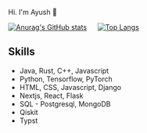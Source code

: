 Hi. I'm Ayush 👋


[![Anurag's GitHub stats](https://github-readme-stats.vercel.app/api?username=kmAyush&count_private=true&show_icons=true&theme=nord&include_all_commits=true&hide=contribs)](https://github.com/anuraghazra/github-readme-stats) &ensp;&ensp; [![Top Langs](https://github-readme-stats.vercel.app/api/top-langs/?username=kmAyush&layout=compact&theme=nord&langs_count=8&hide=html)](https://github.com/anuraghazra/github-readme-stats) 


Skills
------
- Java, Rust, C++, Javascript<br>
- Python, Tensorflow, PyTorch<br>
- HTML, CSS, Javascript, Django<br>
- Nextjs, React, Flask<br>
- SQL - Postgresql, MongoDB<br>
- Qiskit<br>
- Typst<br>



<!--
**kmAyush/kmAyush** is a ✨ _special_ ✨ repository because its `README.md` (this file) appears on your GitHub profile.

Here are some ideas to get you started:

- 🔭 I’m currently working on ...
- 🌱 I’m currently learning ...
- 👯 I’m looking to collaborate on ...
- 🤔 I’m looking for help with ...
- 💬 Ask me about ...
- 📫 How to reach me: ...
- 😄 Pronouns: ...
- ⚡ Fun fact: ...
-->
